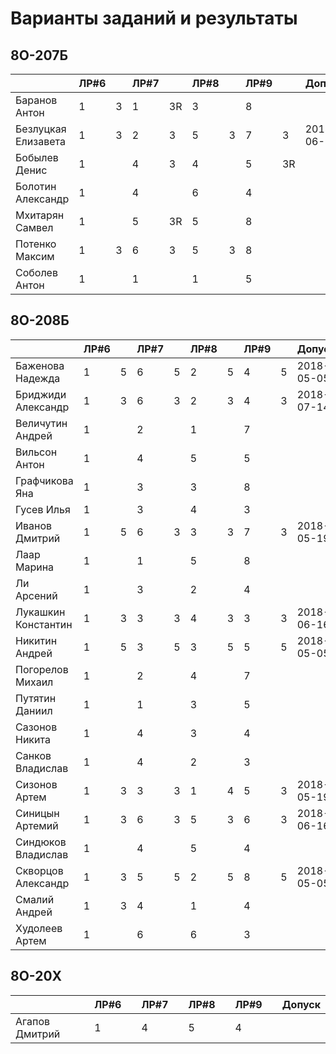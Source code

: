 # Варианты заданий и результаты

## 8О-207Б
|                     | ЛР#6 |   | ЛР#7 |   | ЛР#8 |   | ЛР#9 |   |   Допуск   |
|---------------------|------|---|------|---|------|---|------|---|------------|
| Баранов Антон       |  1   | 3 |  1   | 3R|  3   |   |  8   |   |            |
| Безлуцкая Елизавета |  1   | 3 |  2   | 3 |  5   | 3 |  7   | 3 | 2018-06-16 |
| Бобылев Денис       |  1   |   |  4   | 3 |  4   |   |  5   | 3R|            |
| Болотин Александр   |  1   |   |  4   |   |  6   |   |  4   |   |            |
| Мхитарян Самвел     |  1   |   |  5   | 3R|  5   |   |  8   |   |            |
| Потенко Максим      |  1   | 3 |  6   | 3 |  5   | 3 |  8   |   |            |
| Соболев Антон       |  1   |   |  1   |   |  1   |   |  5   |   |            |

## 8О-208Б
|                     | ЛР#6 |   | ЛР#7 |   | ЛР#8 |   | ЛР#9 |   |   Допуск   |
|---------------------|------|---|------|---|------|---|------|---|------------|
| Баженова Надежда    |  1   | 5 |  6   | 5 |  2   | 5 |  4   | 5 | 2018-05-05 |
| Бриджиди Александр  |  1   | 3 |  6   | 3 |  2   | 3 |  4   | 3 | 2018-07-14 |
| Величутин Андрей    |  1   |   |  2   |   |  1   |   |  7   |   |            |
| Вильсон Антон       |  1   |   |  4   |   |  5   |   |  5   |   |            |
| Графчикова Яна      |  1   |   |  3   |   |  3   |   |  8   |   |            |
| Гусев Илья          |  1   |   |  3   |   |  4   |   |  3   |   |            |
| Иванов Дмитрий      |  1   | 5 |  6   | 3 |  3   | 3 |  7   | 3 | 2018-05-19 |
| Лаар Марина         |  1   |   |  1   |   |  5   |   |  8   |   |            |
| Ли Арсений          |  1   |   |  3   |   |  2   |   |  4   |   |            |
| Лукашкин Константин |  1   | 3 |  3   | 3 |  4   | 3 |  3   | 3 | 2018-06-16 |
| Никитин Андрей      |  1   | 5 |  3   | 5 |  3   | 5 |  5   | 5 | 2018-05-05 |
| Погорелов Михаил    |  1   |   |  2   |   |  4   |   |  7   |   |            |
| Путятин Даниил      |  1   |   |  1   |   |  3   |   |  5   |   |            |
| Сазонов Никита      |  1   |   |  4   |   |  3   |   |  4   |   |            |
| Санков Владислав    |  1   |   |  4   |   |  2   |   |  3   |   |            |
| Сизонов Артем       |  1   | 3 |  3   | 3 |  1   | 4 |  5   | 3 | 2018-05-19 |
| Синицын Артемий     |  1   | 3 |  6   | 3 |  5   | 3 |  6   | 3 | 2018-06-16 |
| Синдюков Владислав  |  1   |   |  4   |   |  5   |   |  4   |   |            |
| Скворцов Александр  |  1   | 3 |  5   | 5 |  2   | 5 |  8   | 5 | 2018-05-05 |
| Смалий Андрей       |  1   | 3 |  4   |   |  1   |   |  4   |   |            |
| Худолеев Артем      |  1   |   |  6   |   |  6   |   |  3   |   |            |

## 8О-20X
|                     | ЛР#6 |   | ЛР#7 |   | ЛР#8 |   | ЛР#9 |   |   Допуск   |
|---------------------|------|---|------|---|------|---|------|---|------------|
| Агапов Дмитрий      |  1   |   |  4   |   |  5   |   |  4   |   |            |
